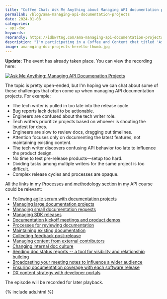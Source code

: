 ```yaml
---
title: "Coffee Chat: Ask Me Anything about Managing API documentation projects"
permalink: /blog/ama-managing-api-documentation-projects
date: 2024-01-08
categories:
- api-doc
keywords: 
rebrandly: https://idbwrtng.com/ama-managing-api-documentation-projects
description: "I'm participating in a Coffee and Content chat titled 'Ask Me Anything: Managing API Documenation Projects', with Patrick Bosek and Scott Abel, sponsored by Heretto. The Coffee and Content is information, so there aren't any slides from me or formal presentation. This is an 'Ask me anything' style chat, though the audience can only participate through chat on Brighttalk's platform. The coffee chat takes will take place this Thursday, Jan 11, 2024, online."
image: ama-mging-doc-projects-heretto-thumb.jpg
---
```


**Update:** The event has already taken place. You can view the recording here:

<a class="noCrossRef" href="https://www.brighttalk.com/webcast/9273/593123"><img src="{{site.media}}/ama-managing-api-doc-projects.jpg" alt="Ask Me Anything: Managing API Documenation Projects" /></a>

The topic is pretty open-ended, but I'm hoping we can chat about some of these challenges that often come up when managing API documentation projects. For example:

* The tech writer is pulled in too late into the release cycle.
* Bug reports lack detail to be actionable.
* Engineers are confused about the tech writer role.
* Tech writers prioritize projects based on whoever is shouting the loudest for docs.
* Engineers are slow to review docs, dragging out timelines.
* Attention focuses only on documenting the latest features, not maintaining existing content.
* The tech writer discovers confusing API behavior too late to influence the product design.
* No time to test pre-release products—setup too hard.
* Dividing tasks among multiple writers for the same project is too difficult.
* Complex release cycles and processes are opaque.

All the links in my [Processes and methodology section](/learnapidoc/docapis_managing_doc_processes.html) in my API course could be relevant:  

* [Following agile scrum with documentation projects](/learnapidoc/pubapis_agile_scrum_for_docs.html)
* [Managing large documentation projects](/learnapidoc/docapis_managing_doc_projects.html)
* [Managing small documentation requests](/learnapidoc/docapis_managing_small_doc_requests.html)
* [Managing SDK releases](/learnapidoc/docapis_managing_sdk_releases.html)
* [Documentation kickoff meetings and product demos](/learnapidoc/docapis_kickoff_meeting_agenda.html)
* [Processes for reviewing documentation](/learnapidoc/docapis_review_processes.html)
* [Maintaining existing documentation](/learnapidoc/docapis_doc_maintenance_processes.html)
* [Collecting feedback post-release](/learnapidoc/docapis_collecting_feedback_post_release.html)
* [Managing content from external contributors](/learnapidoc/docapis_processes_for_external_contributors.html)
* [Changing internal doc culture](/learnapidoc/docapis_changing_internal_doc_culture.html)
* [Sending doc status reports -- a tool for visibility and relationship building](/learnapidoc/docapis_status_reports.html)
* [Broadcasting your meeting notes to influence a wider audience](/learnapidoc/docapis_meeting_notes.html)
* [Ensuring documentation coverage with each software release](/learnapidoc/docapis_release_process.html)
* [DX content strategy with developer portals](/learnapidoc/docapis_dx_content_strategy.html)

The episode will be recorded for later playback. 

{% include ads.html %}